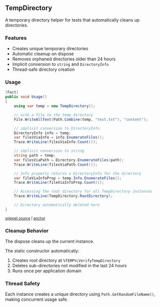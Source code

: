 <!--
GENERATED FILE - DO NOT EDIT
This file was generated by [MarkdownSnippets](https://github.com/SimonCropp/MarkdownSnippets).
Source File: /docs/mdsource/temp-directory.source.md
To change this file edit the source file and then run MarkdownSnippets.
-->

## TempDirectory

A temporary directory helper for tests that automatically cleans up directories.


### Features

- Creates unique temporary directories
- Automatic cleanup on dispose
- Removes orphaned directories older than 24 hours
- Implicit conversion to `string` and `DirectoryInfo`
- Thread-safe directory creation

### Usage

<!-- snippet: TempDirectory -->
<a id='snippet-TempDirectory'></a>
```cs
[Fact]
public void Usage()
{
    using var temp = new TempDirectory();

    // wite a file to the temp directory
    File.WriteAllText(Path.Combine(temp, "test.txt"), "content");

    // implicit conversion to DirectoryInfo
    DirectoryInfo info = temp;
    var filesViaInfo = info.EnumerateFiles();
    Trace.WriteLine(filesViaInfo.Count());

    // implicit conversion to string
    string path = temp;
    var filesViaPath = Directory.EnumerateFiles(path);
    Trace.WriteLine(filesViaPath.Count());

    // Info property retursn a DirectoryInfo for the directory
    var fileViaInfoProp = temp.Info.EnumerateFiles();
    Trace.WriteLine(fileViaInfoProp.Count());

    // Accessing the root directory for all TempDirectory instances
    Trace.WriteLine(TempDirectory.RootDirectory);

    // Directory automatically deleted here
}
```
<sup><a href='/src/Verify.Tests/TempDirectoryTests.cs#L31-L62' title='Snippet source file'>snippet source</a> | <a href='#snippet-TempDirectory' title='Start of snippet'>anchor</a></sup>
<!-- endSnippet -->


### Cleanup Behavior

The dispose cleans up the current instance.

The static constructor automatically:

1. Creates root directory at `%TEMP%\VerifyTempDirectory`
1. Deletes sub-directories not modified in the last 24 hours
1. Runs once per application domain


### Thread Safety

Each instance creates a unique directory using `Path.GetRandomFileName()`, making concurrent usage safe.
